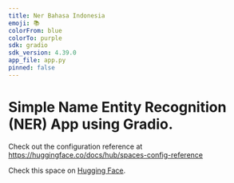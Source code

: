 ```yaml
---
title: Ner Bahasa Indonesia
emoji: 📚
colorFrom: blue
colorTo: purple
sdk: gradio
sdk_version: 4.39.0
app_file: app.py
pinned: false
---
```


# Simple Name Entity Recognition (NER) App using Gradio.

Check out the configuration reference at https://huggingface.co/docs/hub/spaces-config-reference

Check this space on [Hugging Face](https://huggingface.co/spaces/cindyangelira/ner-bahasa-indonesia).
